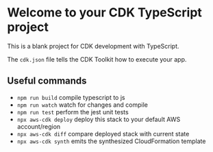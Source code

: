 # Welcome to your CDK TypeScript project

This is a blank project for CDK development with TypeScript.

The `cdk.json` file tells the CDK Toolkit how to execute your app.

## Useful commands

- `npm run build` compile typescript to js
- `npm run watch` watch for changes and compile
- `npm run test` perform the jest unit tests
- `npx aws-cdk deploy` deploy this stack to your default AWS account/region
- `npx aws-cdk diff` compare deployed stack with current state
- `npx aws-cdk synth` emits the synthesized CloudFormation template
